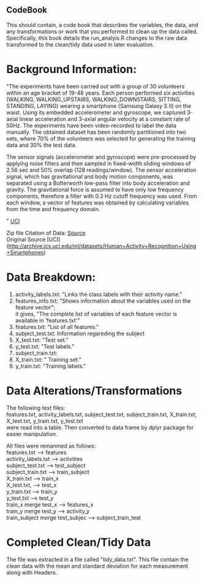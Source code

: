 ## CodeBook

This should contain, a code book that describes the variables, the data, and any transformations or work that you performed to clean up the data called.  <br />
Specifically, this book details the run_analyis.R changes to the raw data transformed to the clean/tidy data used in later evaluation.

# Background Information:
"The experiments have been carried out with a group of 30 volunteers within an age bracket of 19-48 years. Each person performed six activities (WALKING, WALKING_UPSTAIRS, WALKING_DOWNSTAIRS, SITTING, STANDING, LAYING) wearing a smartphone (Samsung Galaxy S II) on the waist. Using its embedded accelerometer and gyroscope, we captured 3-axial linear acceleration and 3-axial angular velocity at a constant rate of 50Hz. The experiments have been video-recorded to label the data manually. The obtained dataset has been randomly partitioned into two sets, where 70% of the volunteers was selected for generating the training data and 30% the test data. 

The sensor signals (accelerometer and gyroscope) were pre-processed by applying noise filters and then sampled in fixed-width sliding windows of 2.56 sec and 50% overlap (128 readings/window). The sensor acceleration signal, which has gravitational and body motion components, was separated using a Butterworth low-pass filter into body acceleration and gravity. The gravitational force is assumed to have only low frequency components, therefore a filter with 0.3 Hz cutoff frequency was used. From each window, a vector of features was obtained by calculating variables from the time and frequency domain.


" [UCI](http://archive.ics.uci.edu/ml/datasets/Human+Activity+Recognition+Using+Smartphones)

Zip file Citation of Data: [Source](https://d396qusza40orc.cloudfront.net/getdata%2Fprojectfiles%2FUCI%20HAR%20Dataset.zip) <br />
Original Source [UCI] (http://archive.ics.uci.edu/ml/datasets/Human+Activity+Recognition+Using+Smartphones)
<br />

# Data Breakdown: <br />

1. activity_labels.txt: "Links the class labels with their activity name."  <br />
2. features_info.txt: "Shows information about the variables used on the feature vector";  <br /> it gives, "The complete list of variables of each feature vector is available in 'features.txt'"
3. features.txt: "List of all features."  <br />
4. subject_test.txt: Information regareding the subject  <br />
5. X_test.txt: "Test set."  <br />
6. y_test.txt: "Test labels."  <br />
7. subject_train.txt:   <br />
8. X_train.txt: " Training set."  <br />
9. y_train.txt: "Training labels."  <br />

# Data Alterations/Transformations
The following text files:  <br />
features.txt, activity_labels.txt, subject_test.txt, subject_train.txt, X_train.txt, X_test.txt, y_train.txt, y_test.txt <br />
were read into a table. Then converted to data frame by dplyr package for easier manipulation.

All files were remanmed as follows:  <br />
features.txt --> features  <br />
activity_labels.txt --> activities  <br />
subject_test.txt --> test_subject  <br />
subject_train.txt --> train_subject  <br />
X_train.txt --> train_x  <br />
X_test.txt, --> test_x  <br />
y_train.txt --> train_y  <br />
y_test.txt --> test_y  <br />
train_x merge test_x --> features_x <br />
train_y merge test_y --> activity_y <br />
train_subject merge test_subjec --> subject_train_test <br />


# Completed Clean/Tidy Data <br />
The file was extracted in a file called "tidy_data.txt". This file contain the clean data with the mean and standard deviation for each measurement along with Headers.



